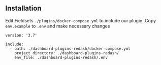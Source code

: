 

## Installation
Edit Fieldsets `./plugins/docker-compose.yml` to include our plugin. Copy `env.example` to `.env` and make necessary changes

```
version: '3.7'

include:
  - path: ./dashboard-plugins-redash/docker-compose.yml
    project_directory: ./dashboard-plugins-redash/
    env_file: ./dashboard-plugins-redash/.env
```